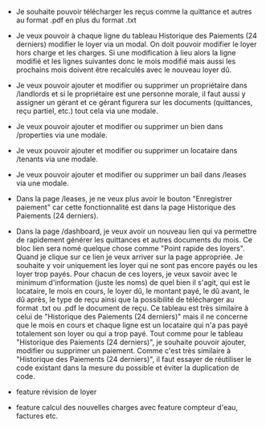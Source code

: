 - Je souhaite pouvoir télécharger les reçus comme la quittance et autres au format .pdf en plus du format .txt

- Je veux pouvoir à chaque ligne du tableau Historique des Paiements (24 derniers) modifier le loyer via un modal. On doit pouvoir modifier le loyer hors charge et les charges. Si une modification à lieu alors la ligne modifié et les lignes suivantes donc le mois modifié mais aussi les prochains mois doivent être recalculés avec le nouveau loyer dû.

- Je veux pouvoir ajouter et modifier ou supprimer un propriétaire dans /landlords et si le propriétaire est une personne morale, il faut aussi y assigner un gérant et ce gérant figurera sur les documents (quittances, reçu partiel, etc.) tout cela via une modale.

- Je veux pouvoir ajouter et modifier ou supprimer un bien dans /properties via une modale.

- Je veux pouvoir ajouter et modifier ou supprimer un locataire dans /tenants via une modale.

- Je veux pouvoir ajouter et modifier ou supprimer un bail dans /leases via une modale.

- Dans la page /leases, je ne veux plus avoir le bouton "Enregistrer paiement" car cette fonctionnalité est dans la page Historique des Paiements (24 derniers).

- Dans la page /dashboard, je veux avoir un nouveau lien qui va permettre de rapidement générer les quittances et autres documents du mois. Ce bloc lien sera nomé quelque chose comme "Point rapide des loyers". Quand je clique sur ce lien je veux arriver sur la page appropriée. Je souhaite y voir uniquement les loyer qui ne sont pas encore payés ou les loyer trop payés. Pour chacun de ces loyers, je veux savoir avec le minimum d'information (juste les noms) de quel bien il s'agit, qui est le locataire, le mois en cours, le loyer dû, le montant payé, le dû avant, le dû après, le type de reçu ainsi que la possibilité de télécharger au format .txt ou .pdf le document de reçu. Ce tableau est très similaire à celui de "Historique des Paiements (24 derniers)" mais il ne concerne que le mois en cours et chaque ligne est un locataire qui n'a pas payé totalement son loyer ou qui a trop payé. Tout comme pour le tableau "Historique des Paiements (24 derniers)", je souhaite pouvoir ajouter, modifier ou supprimer un paiement. Comme c'est très similaire à "Historique des Paiements (24 derniers)", il faut essayer de réutiliser le code existant dans la mesure du possible et éviter la duplication de code.

- feature révision de loyer

- feature calcul des nouvelles charges avec feature compteur d'eau, factures etc.
